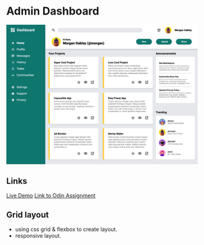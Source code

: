 # Admin Dashboard

![cover](./cover.png)

## Links

[Live Demo](https://rolo-coding.github.io/admin-dashboard)
[Link to Odin Assignment](https://www.theodinproject.com/lessons/node-path-intermediate-html-and-css-admin-dashboard)

## Grid layout

- using css grid & flexbox to create layout.
- responsive layout.
